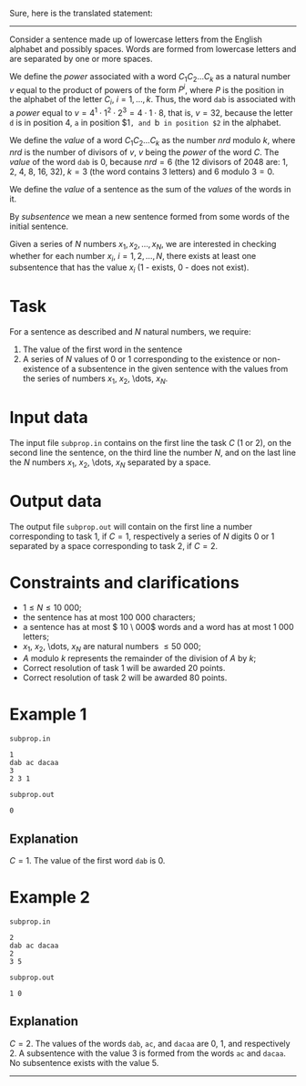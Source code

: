 Sure, here is the translated statement:

---

Consider a sentence made up of lowercase letters from the English alphabet and possibly spaces. Words are formed from lowercase letters and are separated by one or more spaces.

We define the $power$ associated with a word $C_1 C_2 \dots C_k$ as a natural number $v$ equal to the product of powers of the form $P^i$, where $P$ is the position in the alphabet of the letter $C_i$, $i=1,\dots,k$. Thus, the word `dab` is associated with a $power$ equal to $v = 4^1 \cdot 1^2 \cdot 2^3 = 4 \cdot 1 \cdot 8$, that is, $v = 32$, because the letter `d` is in position $4$, `a` in position $1`, and `b` in position $2` in the alphabet.

We define the $value$ of a word $C_1 C_2 \dots C_k$ as the number $nrd$ modulo $k$, where $nrd$ is the number of divisors of $v$, $v$ being the $power$ of the word $C$. The $value$ of the word `dab` is $0$, because $nrd=6$ (the $12$ divisors of $2048$ are: $1$, $2$, $4$, $8$, $16$, $32$), $k=3$ (the word contains $3$ letters) and $6$ modulo $3 = 0$.

We define the $value$ of a sentence as the sum of the $values$ of the words in it.

By $subsentence$ we mean a new sentence formed from some words of the initial sentence.

Given a series of $N$ numbers $x_1, x_2, \dots, x_N$, we are interested in checking whether for each number $x_i$, $i=1, 2, \dots, N$, there exists at least one subsentence that has the value $x_i$ ($1$ - exists, $0$ - does not exist).

# Task

For a sentence as described and $N$ natural numbers, we require:
1. The value of the first word in the sentence
2. A series of $N$ values of $0$ or $1$ corresponding to the existence or non-existence of a subsentence in the given sentence with the values from the series of numbers $x_1$, $x_2$, \dots, $x_N$.

# Input data

The input file `subprop.in` contains on the first line the task $C$ ($1$ or $2$), on the second line the sentence, on the third line the number $N$, and on the last line the $N$ numbers $x_1$, $x_2$, \dots, $x_N$ separated by a space.

# Output data

The output file `subprop.out` will contain on the first line a number corresponding to task $1$, if $C = 1$, respectively a series of $N$ digits $0$ or $1$ separated by a space corresponding to task $2$, if $C = 2$.

# Constraints and clarifications

* $1 \leq N \leq 10 \ 000$;
* the sentence has at most $100 \ 000$ characters;
* a sentence has at most $ 10 \ 000$ words and a word has at most $1 \ 000$ letters;
* $x_1$, $x_2$, \dots, $x_N$ are natural numbers $\leq 50 \ 000$;
* $A$ modulo $k$ represents the remainder of the division of $A$ by $k$;
* Correct resolution of task $1$ will be awarded $20$ points.
* Correct resolution of task $2$ will be awarded $80$ points.

# Example 1

`subprop.in`
```
1
dab ac dacaa
3
2 3 1
```

`subprop.out`
```
0
```

## Explanation

$C = 1$. The value of the first word `dab` is $0$.

# Example 2

`subprop.in`
```
2
dab ac dacaa
2
3 5 
```

`subprop.out`
```
1 0
```

## Explanation

$C = 2$. The values of the words `dab`, `ac`, and `dacaa` are $0$, $1$, and respectively $2$. A subsentence with the value $3$ is formed from the words `ac` and `dacaa`. No subsentence exists with the value $5$.

---